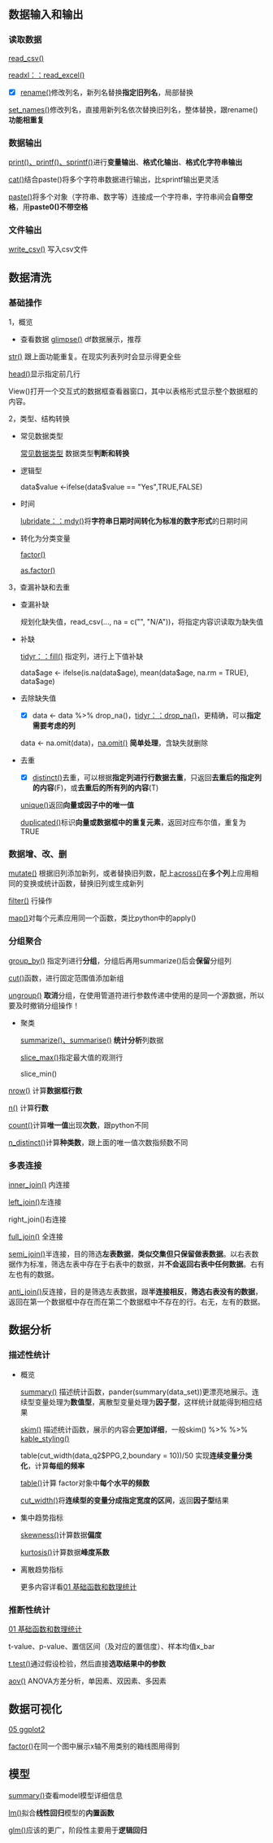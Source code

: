 ## 数据输入和输出
### 读取数据
[read_csv()](readr/read_csv().md)

[readxl：：read_excel()](readr/readxl：：read_excel().md)

- [x] [rename()](dplyr/rename().md)修改列名，新列名替换**指定旧列名**，局部替换

[set_names()](base-content/set_names().md)修改列名，直接用新列名依次替换旧列名，整体替换，跟rename()**功能相重复**

### 数据输出
[print()、printf()、sprintf()](print()、printf()、sprintf().md)进行**变量输出**、**格式化输出**、**格式化字符串输出**

[cat()](base-content/cat().md)结合paste()将多个字符串数据进行输出，比sprintf输出更灵活

[paste()](base-content/paste().md)将多个对象（字符串、数字等）连接成一个字符串，字符串间会**自带空格**，用**paste0()不带空格**

### 文件输出
[write_csv()](readr/write_csv().md) 写入csv文件

## 数据清洗
### 基础操作
1，概览

- 查看数据
[glimpse()](dplyr/glimpse().md) df数据展示，推荐

[str()](base-content/str().md) 跟上面功能重复。在现实列表列时会显示得更全些

[head()](base-content/head().md)显示指定前几行

View()打开一个交互式的数据框查看器窗口，其中以表格形式显示整个数据框的内容。

2，类型、结构转换

- 常见数据类型

	[常见数据类型](00%20基础知识.md#^a4f511) 数据类型**判断和转换**

- 逻辑型

	data\$value <-ifelse(data\$value == "Yes",TRUE,FALSE)

- 时间
	
	[lubridate：：mdy()](other%20packages/package-lubridate.md#c21a07)将**字符串日期时间转化为标准的数字形式**的日期时间

- 转化为分类变量
	
	[factor()](base-content/factor().md) 

	[as.factor()](base-content/as.factor().md)

3，查漏补缺和去重

- 查漏补缺
	
	规划化缺失值，read_csv(..., na = c("", "N/A"))，将指定内容识读取为缺失值

- 补缺

	[tidyr：：fill()](tidyr/tidyr：：fill().md) 指定列，进行上下值补缺

	data\$age <- ifelse(is.na(data\$age), mean(data\$age, na.rm = TRUE), data\$age)

- 去除缺失值

	- [x] data <- data %>% drop_na()，[tidyr：：drop_na()](tidyr/tidyr：：drop_na().md)，更精确，可以**指定需要考虑的列**

	data <- na.omit(data)，[na.omit()](base-content/na.omit().md) **简单处理**，含缺失就删除


- 去重

	- [x] [distinct()](dplyr/distinct().md)去重，可以根据**指定列进行行数据去重**，只返回**去重后的指定列的内容**(F)，或**去重后的所有列的内容**(T)

	[unique()](base-content/unique().md)返回**向量或因子中的唯一值**

	[duplicated()](base-content/duplicated().md)标识**向量或数据框中的重复元素**，返回对应布尔值，重复为TRUE

### 数据增、改、删
[mutate()](dplyr/mutate().md) 根据旧列添加新列，或者替换旧列数，配上[across()](dplyr/across().md)在**多个列**上应用相同的变换或统计函数，替换旧列或生成新列

[filter()](dplyr/filter().md) 行操作

[map()](purrr/map().md)对每个元素应用同一个函数，类比python中的apply()

### 分组聚合
[group_by()](dplyr/group_by().md) 指定列进行**分组**，分组后再用summarize()后会**保留**分组列

[cut()](dplyr/cut().md)函数，进行固定范围值添加新组

[ungroup()](dplyr/ungroup().md) **取消**分组，在使用管道符进行参数传递中使用的是同一个源数据，所以要及时撤销分组操作！

- 聚类

	[summarize()、summarise()](dplyr/summarize()、summarise().md) **统计分析**列数据

	[slice_max()](dplyr/slice_max().md)指定最大值的观测行

	slice_min()


[nrow()](base-content/nrow().md) 计算**数据框行数**

[n()](dplyr/n().md) 计算**行数**

[count()](dplyr/count().md)计算**唯一值**出现**次数**，跟python不同

[n_distinct()](dplyr/n_distinct().md)计算**种类数**，跟上面的唯一值次数指频数不同


### 多表连接
[inner_join()](dplyr/inner_join().md) 内连接

[left_join()](dplyr/left_join().md)左连接

right_join()右连接

[full_join()](dplyr/full_join().md) 全连接

[semi_join()](dplyr/semi_join().md)半连接，目的筛选**左表数据**，**类似交集但只保留做表数据**。以右表数据作为标准，筛选左表中存在于右表中的数据，并**不会返回右表中任何数据**。右有左也有的数据。

[anti_join()](dplyr/anti_join().md)反连接，目的是筛选左表数据，跟**半连接相反**，**筛选右表没有的数据**，返回在第一个数据框中存在而在第二个数据框中不存在的行。右无，左有的数据。

## 数据分析  
### 描述性统计
- 概览
	
	 [summary()](base-content/summary().md) 描述统计函数，pander(summary(data_set))更漂亮地展示。连续型变量处理为**数值型**，离散型变量处理为**因子型**，这样统计就能得到相应结果

	[skim()](other%20packages/package-skimr.md#4ba0bb) 描述统计函数，展示的内容会**更加详细**，一般skim() %>% [](other%20packages/package-knitr.md#^b057f4|kable()) %>% [kable_styling()](other%20packages/package-kableExtra.md#cf2b37)

	table(cut_width(data_q2$PPG,2,boundary = 10))/50 实现**连续变量分类化**，计算**每组的频率**
	
	[table()](base-content/table().md)计算 factor对象中**每个水平的频数**
	
	[cut_width()](package-scales#8b9777)将**连续型的变量分成指定宽度的区间**，返回**因子型**结果

- 集中趋势指标

	[skewness()](other%20packages/package-e1071.md#^93ddaf)计算数据**偏度**
	
	[kurtosis()](other%20packages/package-e1071.md#^6c120d)计算数据**峰度系数**

- 离散趋势指标

	更多内容详看[01 基础函数和数理统计](01%20基础函数和数理统计.md)

### 推断性统计

[01 基础函数和数理统计](01%20基础函数和数理统计.md)

t-value、p-value、置信区间（及对应的置信度）、样本均值x_bar

[t.test()](base-content/t.test().md)通过假设检验，然后直接**选取结果中的参数**

[aov()](base-content/aov().md) ANOVA方差分析，单因素、双因素、多因素

## 数据可视化
[05 ggplot2](05%20ggplot2.md)

[factor()](base-content/factor().md)在同一个图中展示x轴不用类别的箱线图用得到

## 模型
[summary()](base-content/summary().md)查看model模型详细信息

[lm()](base-content/lm().md)拟合**线性回归**模型的**内置函数**

[glm()](base-content/glm().md)应该的更广，阶段性主要用于**逻辑回归**


